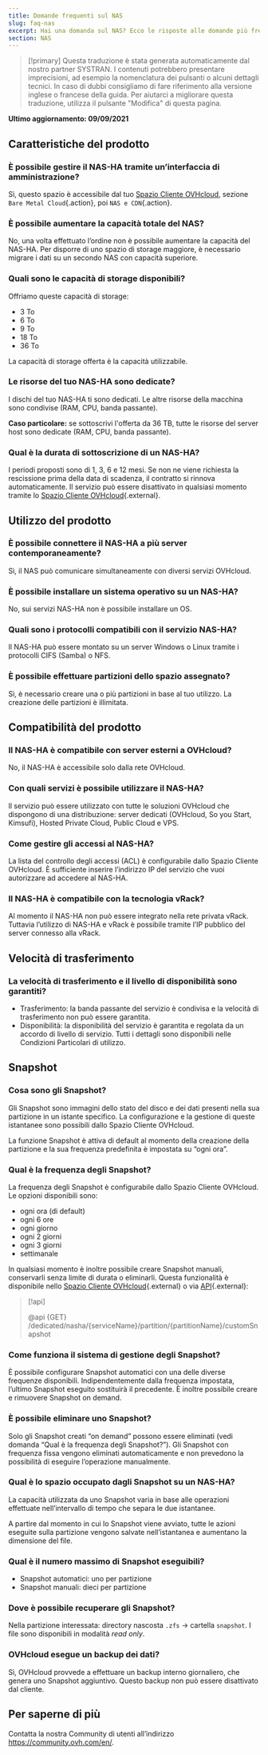 ```yaml
---
title: Domande frequenti sul NAS
slug: faq-nas
excerpt: Hai una domanda sul NAS? Ecco le risposte alle domande più frequenti
section: NAS
---
```


> [!primary]
> Questa traduzione è stata generata automaticamente dal nostro partner SYSTRAN. I contenuti potrebbero presentare imprecisioni, ad esempio la nomenclatura dei pulsanti o alcuni dettagli tecnici. In caso di dubbi consigliamo di fare riferimento alla versione inglese o francese della guida. Per aiutarci a migliorare questa traduzione, utilizza il pulsante "Modifica" di questa pagina.
>

**Ultimo aggiornamento: 09/09/2021**

## Caratteristiche del prodotto

### È possibile gestire il NAS-HA tramite un’interfaccia di amministrazione?

Sì, questo spazio è accessibile dal tuo [Spazio Cliente OVHcloud](https://www.ovh.com/auth/?action=gotomanager&from=https://www.ovh.it/&ovhSubsidiary=it), sezione `Bare Metal Cloud`{.action}, poi `NAS e CDN`{.action}.

### È possibile aumentare la capacità totale del NAS?

No, una volta effettuato l’ordine non è possibile aumentare la capacità del NAS-HA. Per disporre di uno spazio di storage maggiore, è necessario migrare i dati su un secondo NAS con capacità superiore.

### Quali sono le capacità di storage disponibili?

Offriamo queste capacità di storage:

- 3 To
- 6 To
- 9 To
- 18 To
- 36 To

La capacità di storage offerta è la capacità utilizzabile.

### Le risorse del tuo NAS-HA sono dedicate?

I dischi del tuo NAS-HA ti sono dedicati. Le altre risorse della macchina sono condivise (RAM, CPU, banda passante).

**Caso particolare:** se sottoscrivi l'offerta da 36 TB, tutte le risorse del server host sono dedicate (RAM, CPU, banda passante).

### Qual è la durata di sottoscrizione di un NAS-HA?

I periodi proposti sono di 1, 3, 6 e 12 mesi. Se non ne viene richiesta la rescissione prima della data di scadenza, il contratto si rinnova automaticamente. Il servizio può essere disattivato in qualsiasi momento tramite lo [Spazio Cliente OVHcloud](https://www.ovh.com/auth/?action=gotomanager&from=https://www.ovh.it/&ovhSubsidiary=it){.external}.

## Utilizzo del prodotto

### È possibile connettere il NAS-HA a più server contemporaneamente?

Sì, il NAS può comunicare simultaneamente con diversi servizi OVHcloud.

### È possibile installare un sistema operativo su un NAS-HA?

No, sui servizi NAS-HA non è possibile installare un OS.

### Quali sono i protocolli compatibili con il servizio NAS-HA?

Il NAS-HA può essere montato su un server Windows o Linux tramite i protocolli CIFS (Samba) o NFS.

### È possibile effettuare partizioni dello spazio assegnato?

Sì, è necessario creare una o più partizioni in base al tuo utilizzo. La creazione delle partizioni è illimitata.

## Compatibilità del prodotto

### Il NAS-HA è compatibile con server esterni a OVHcloud?

No, il NAS-HA è accessibile solo dalla rete OVHcloud.

### Con quali servizi è possibile utilizzare il NAS-HA?

Il servizio può essere utilizzato con tutte le soluzioni OVHcloud che dispongono di una distribuzione: server dedicati (OVHcloud, So you Start, Kimsufi), Hosted Private Cloud, Public Cloud e VPS.

### Come gestire gli accessi al NAS-HA?

La lista del controllo degli accessi (ACL) è configurabile dallo Spazio Cliente OVHcloud. È sufficiente inserire l’indirizzo IP del servizio che vuoi autorizzare ad accedere al NAS-HA.

### Il NAS-HA è compatibile con la tecnologia vRack?

Al momento il NAS-HA non può essere integrato nella rete privata vRack. Tuttavia l’utilizzo di NAS-HA e vRack è possibile tramite l’IP pubblico del server connesso alla vRack.

## Velocità di trasferimento

### La velocità di trasferimento e il livello di disponibilità sono garantiti?

- Trasferimento: la banda passante del servizio è condivisa e la velocità di trasferimento non può essere garantita. 
- Disponibilità: la disponibilità del servizio è garantita e regolata da un accordo di livello di servizio. Tutti i dettagli sono disponibili nelle Condizioni Particolari di utilizzo.

## Snapshot

### Cosa sono gli Snapshot?

Gli Snapshot sono immagini dello stato del disco e dei dati presenti nella sua partizione in un istante specifico. La configurazione e la gestione di queste istantanee sono possibili dallo Spazio Cliente OVHcloud.

La funzione Snapshot è attiva di default al momento della creazione della partizione e la sua frequenza predefinita è impostata su “ogni ora”.

### Qual è la frequenza degli Snapshot?

La frequenza degli Snapshot è configurabile dallo Spazio Cliente OVHcloud. Le opzioni disponibili sono:

- ogni ora (di default)
- ogni 6 ore
- ogni giorno
- ogni 2 giorni
- ogni 3 giorni
- settimanale

In qualsiasi momento è inoltre possibile creare Snapshot manuali, conservarli senza limite di durata o eliminarli. Questa funzionalità è disponibile nello [Spazio Cliente OVHcloud](https://www.ovh.com/auth/?action=gotomanager&from=https://www.ovh.it/&ovhSubsidiary=it){.external} o via [API](https://api.ovh.com/){.external}:

> [!api]
>
> @api {GET} /dedicated/nasha/{serviceName}/partition/{partitionName}/customSnapshot
>

### Come funziona il sistema di gestione degli Snapshot?

È possibile configurare Snapshot automatici con una delle diverse frequenze disponibili. Indipendentemente dalla frequenza impostata, l’ultimo Snapshot eseguito sostituirà il precedente. È inoltre possibile creare e rimuovere Snapshot on demand.

### È possibile eliminare uno Snapshot?

Solo gli Snapshot creati “on demand” possono essere eliminati (vedi domanda “Qual è la frequenza degli Snapshot?”). Gli Snapshot con frequenza fissa vengono eliminati automaticamente e non prevedono la possibilità di eseguire l’operazione manualmente.

### Qual è lo spazio occupato dagli Snapshot su un NAS-HA?

La capacità utilizzata da uno Snapshot varia in base alle operazioni effettuate nell’intervallo di tempo che separa le due istantanee.

A partire dal momento in cui lo Snapshot viene avviato, tutte le azioni eseguite sulla partizione vengono salvate nell’istantanea e aumentano la dimensione del file.

### Qual è il numero massimo di Snapshot eseguibili?

- Snapshot automatici: uno per partizione
- Snapshot manuali: dieci per partizione

### Dove è possibile recuperare gli Snapshot?

Nella partizione interessata: directory nascosta `.zfs` → cartella `snapshot`. I file sono disponibili in modalità *read only*.

### OVHcloud esegue un backup dei dati?

Sì, OVHcloud provvede a effettuare un backup interno giornaliero, che genera uno Snapshot aggiuntivo.  Questo backup non può essere disattivato dal cliente.

## Per saperne di più

Contatta la nostra Community di utenti all’indirizzo <https://community.ovh.com/en/>.
